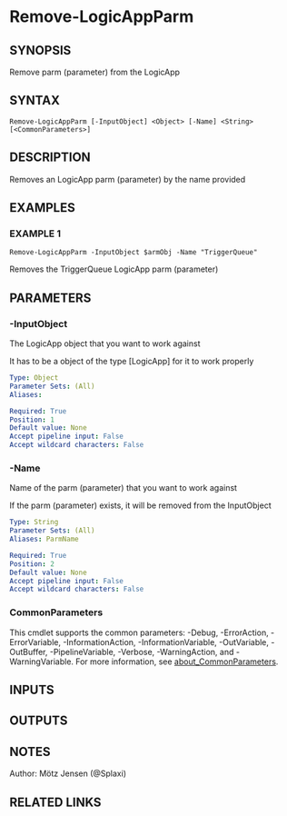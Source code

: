 ﻿---
external help file: PsLogicAppExtractor-help.xml
Module Name: PsLogicAppExtractor
online version:
schema: 2.0.0
---

# Remove-LogicAppParm

## SYNOPSIS
Remove parm (parameter) from the LogicApp

## SYNTAX

```
Remove-LogicAppParm [-InputObject] <Object> [-Name] <String> [<CommonParameters>]
```

## DESCRIPTION
Removes an LogicApp parm (parameter) by the name provided

## EXAMPLES

### EXAMPLE 1
```
Remove-LogicAppParm -InputObject $armObj -Name "TriggerQueue"
```

Removes the TriggerQueue LogicApp parm (parameter)

## PARAMETERS

### -InputObject
The LogicApp object that you want to work against

It has to be a object of the type \[LogicApp\] for it to work properly

```yaml
Type: Object
Parameter Sets: (All)
Aliases:

Required: True
Position: 1
Default value: None
Accept pipeline input: False
Accept wildcard characters: False
```

### -Name
Name of the parm (parameter) that you want to work against

If the parm (parameter) exists, it will be removed from the InputObject

```yaml
Type: String
Parameter Sets: (All)
Aliases: ParmName

Required: True
Position: 2
Default value: None
Accept pipeline input: False
Accept wildcard characters: False
```

### CommonParameters
This cmdlet supports the common parameters: -Debug, -ErrorAction, -ErrorVariable, -InformationAction, -InformationVariable, -OutVariable, -OutBuffer, -PipelineVariable, -Verbose, -WarningAction, and -WarningVariable. For more information, see [about_CommonParameters](http://go.microsoft.com/fwlink/?LinkID=113216).

## INPUTS

## OUTPUTS

## NOTES
Author: Mötz Jensen (@Splaxi)

## RELATED LINKS
